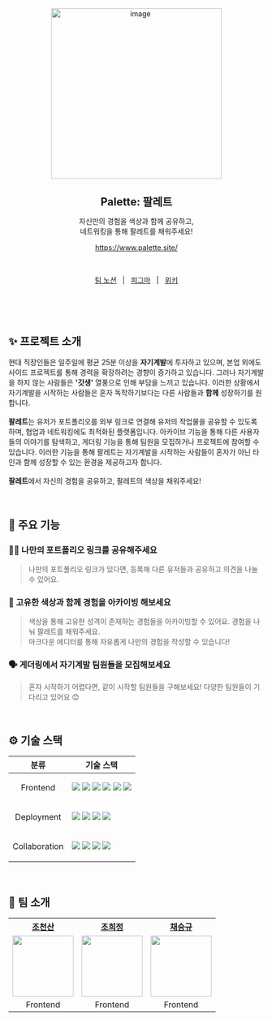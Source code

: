 <div align=center>
  <img width="336" alt="image" src="https://github.com/user-attachments/assets/7c7f55c9-f4e5-4a9e-ad98-ee54e46303a9">
</div>

<h1 align=center style="text-align: center; font-size: 1.5em">Palette: 팔레트</h3>

<div align=center>

<p>자신만의 경험을 색상과 함께 공유하고,<br>네트워킹을 통해 팔레트를 채워주세요!</p>

https://www.palette.site/

<br>

<p align=center>
  <a href="https://lime-mall-d34.notion.site/Road-to-friendly-2d8db233c6da4aaf8c3696a80ec83555?pvs=4">팀 노션</a>
  &nbsp; | &nbsp; 
  <a href="https://www.figma.com/design/9Xf8cDM0jPx0oGNloEkfKa/Palettee?node-id=0-1&node-type=canvas&t=Sk30i83BB7LXRt0w-0">피그마</a>
  &nbsp; | &nbsp; 
  <a href="https://github.com/prgrms-web-devcourse-final-project/WEB1_1_ZeroOne_FE/wiki">위키</a>
</p>
</div>
<br>

<br>

<!-- TOC end -->

<br>

<!-- TOC --><a name="-"></a>

## ✨ 프로젝트 소개

현대 직장인들은 일주일에 평균 25분 이상을 **자기계발**에 투자하고 있으며, 본업 외에도 사이드 프로젝트를 통해 경력을 확장하려는 경향이 증가하고 있습니다. 그러나 자기계발을 하지 않는 사람들은 **'갓생'** 열풍으로 인해 부담을 느끼고 있습니다. 이러한 상황에서 자기계발을 시작하는 사람들은 혼자 독학하기보다는 다른 사람들과 **함께** 성장하기를 원합니다.<br><br>
**팔레트**는 유저가 포트폴리오를 외부 링크로 연결해 유저의 작업물을 공유할 수 있도록 하며, 협업과 네트워킹에도 최적화된 플랫폼입니다. 아카이브 기능을 통해 다른 사용자들의 이야기를 탐색하고, 게더링 기능을 통해 팀원을 모집하거나 프로젝트에 참여할 수 있습니다. 이러한 기능을 통해 팔레트는 자기계발을 시작하는 사람들이 혼자가 아닌 타인과 함께 성장할 수 있는 환경을 제공하고자 합니다. <br><br>
**팔레트**에서 자신의 경험을 공유하고, 팔레트의 색상을 채워주세요!

<br>
 
<!-- TOC --><a name="--1"></a>
## 🚀 주요 기능

<!-- TOC --><a name="--2"></a>

### 🙋‍♀️ 나만의 포트폴리오 링크를 공유해주세요

> 나만의 포트폴리오 링크가 있다면, 등록해 다른 유저들과 공유하고 의견을 나눌 수 있어요.

<!-- TOC --><a name="--3"></a>

### 🎨 고유한 색상과 함께 경험을 아카이빙 해보세요

> 색상을 통해 고유한 성격이 존재하는 경험들을 아카이빙할 수 있어요. 경험을 나눠 팔레트를 채워주세요.<br>
> 마크다운 에디터를 통해 자유롭게 나만의 경험을 작성할 수 있습니다!

<!-- TOC --><a name="--4"></a>

### 🗣️ 게더링에서 자기계발 팀원들을 모집해보세요

> 혼자 시작하기 어렵다면, 같이 시작할 팀원들을 구해보세요! 다양한 팀원들이 기다리고 있어요 😊

<br>

<!-- TOC --><a name="--8"></a>

## ⚙️ 기술 스택

<table align=center>
    <thead>
        <tr>
            <th>분류</th>
            <th>기술 스택</th>
        </tr>
    </thead>
    <tbody>
        <tr>
            <td>
                  <p align=center>Frontend</p>
            </td>
            <td>
                <img src="https://img.shields.io/badge/Vite-646CFF?logo=Vite&logoColor=ffffff">
                <img src="https://img.shields.io/badge/React-61DAFB?logo=React&logoColor=ffffff">
                <img src="https://img.shields.io/badge/TypeScript-3178C6?logo=typescript&logoColor=ffffff">
                <img src="https://img.shields.io/badge/Sass-D36AC2?logo=sass&logoColor=ffffff">
                <img src="https://img.shields.io/badge/Zustand-443E38?logo=react&logoColor=ffffff">
                <img src="https://img.shields.io/badge/React%20Query-FF4154?logo=reactquery&logoColor=ffffff">
            </td>
        </tr>
        <tr>
            <td>
                <p align=center>Deployment</p>
            </td>
            <td>
                <img src="https://img.shields.io/badge/S3-569A31?logo=amazons3&logoColor=ffffff">
                <img src="https://img.shields.io/badge/CloudFront-232F3E?logo=amazonaws&logoColor=ffffff">
                <img src="https://img.shields.io/badge/Route%2053-4A154B?logo=amazonaws&logoColor=ffffff">
                <img src="https://img.shields.io/badge/Netlify-00C7B7?logo=netlify&logoColor=ffffff">
            </td>
        </tr>
        <tr>
            <td>
                <p align=center>Collaboration</p>
            </td>
            <td>
                <img src="https://img.shields.io/badge/Notion-000000?logo=Notion">
                <img src="https://img.shields.io/badge/Figma-F24E1E?logo=Figma&logoColor=ffffff">
                <img src="https://img.shields.io/badge/Slack-4A154B?logo=Slack&logoColor=ffffff">
                <img src="https://img.shields.io/badge/Discord-4358D8?logo=Discord&logoColor=ffffff">
            </td>
        </tr>
    </tbody>
</table>

<br>

<!-- TOC --><a name="--9"></a>

## 🎨 팀 소개

<table align="center">
  <tr align="center">
    <th><a href="https://github.com/joarthvr">조천산</a></th>
    <th><a href="https://github.com/he2e2">조희정</a></th>
    <th><a href="https://github.com/csk6314">채승규</a></th>
  </tr>
  <tr>
    <td><img src="https://github.com/joarthvr.png" width="120" height="120"></td>
    <td><img src="https://github.com/he2e2.png" width="120" height="120"></td>
    <td><img src="https://github.com/csk6314.png" width="120" height="120"></td>
  </tr>
  <tr align="center">
    <td>Frontend</td>
    <td>Frontend</td>
    <td>Frontend</td>
  </tr>
</table>
